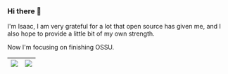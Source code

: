 ### Hi there 👋

I'm Isaac, I am very grateful for a lot that open source has given me, and I also hope to provide a little bit of my own strength.

Now I'm focusing on finishing OSSU.

| <img align="center" src="https://github-readme-stats.vercel.app/api/top-langs?username=isaac230330&theme=buefy&hide_border=true" /> | <img align="center" src="https://github-readme-stats.vercel.app/api?username=isaac230330&include_all_commits=true&theme=buefy&hide_border=true&count_private=true" /> |
| ------------- | ------------- |


